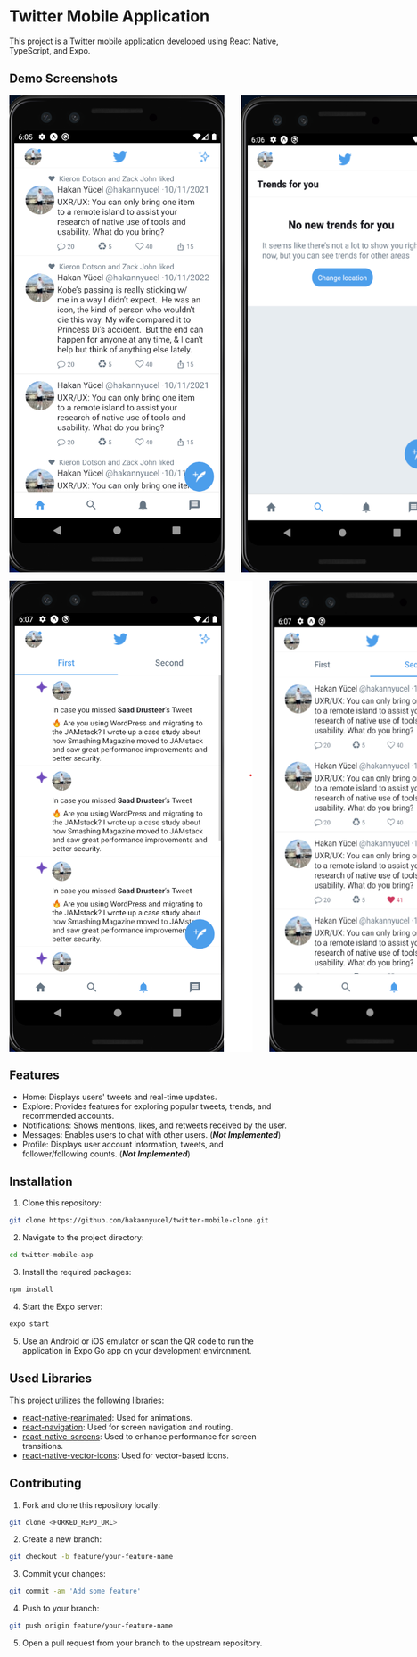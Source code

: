 # Twitter Mobile Application

This project is a Twitter mobile application developed using React Native, TypeScript, and Expo.

## Demo Screenshots

<div style="display: flex; flex-wrap: no-wrap; gap: 30px; margin-bottom: 15px;">
<img src="./assets/github/1.png" alt="Screen 1" style="flex: 1;" />
<img src="./assets/github/2.png" alt="Screen 2" style="flex: 1;" />
</div>

<div style="display: flex; flex-wrap: no-wrap; gap: 30px;">
<img src="./assets/github/3.png" alt="Screen 3" style="flex: 1;" />
<img src="./assets/github/4.png" alt="Screen 4" style="flex: 1;" />
</div>

## Features

- Home: Displays users' tweets and real-time updates.
- Explore: Provides features for exploring popular tweets, trends, and recommended accounts.
- Notifications: Shows mentions, likes, and retweets received by the user.
- Messages: Enables users to chat with other users. (**_Not Implemented_**)
- Profile: Displays user account information, tweets, and follower/following counts. (**_Not Implemented_**)

## Installation

1. Clone this repository:

```bash
git clone https://github.com/hakannyucel/twitter-mobile-clone.git
```

2. Navigate to the project directory:

```bash
cd twitter-mobile-app
```

3. Install the required packages:

```bash
npm install
```

4. Start the Expo server:

```bash
expo start
```

5. Use an Android or iOS emulator or scan the QR code to run the application in Expo Go app on your development environment.

## Used Libraries

This project utilizes the following libraries:

- [react-native-reanimated](https://github.com/software-mansion/react-native-reanimated): Used for animations.
- [react-navigation](https://reactnavigation.org/): Used for screen navigation and routing.
- [react-native-screens](https://github.com/software-mansion/react-native-screens): Used to enhance performance for screen transitions.
- [react-native-vector-icons](https://github.com/oblador/react-native-vector-icons): Used for vector-based icons.

## Contributing

1. Fork and clone this repository locally:

```bash
git clone <FORKED_REPO_URL>
```

2. Create a new branch:

```bash
git checkout -b feature/your-feature-name
```

3. Commit your changes:

```bash
git commit -am 'Add some feature'
```

4. Push to your branch:

```bash
git push origin feature/your-feature-name
```

5. Open a pull request from your branch to the upstream repository.
